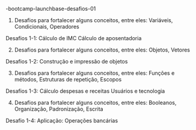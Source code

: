 -bootcamp-launchbase-desafios-01
1. Desafios para fortalecer alguns conceitos, entre eles: Variáveis, Condicionais, Operadores

  Desafios 1-1: Cálculo de IMC
              Cálculo de aposentadoria
             
2. Desafios para fortalecer alguns conceitos, entre eles: Objetos, Vetores

  Desafios 1-2: Construção e impressão de objetos

3. Desafios para fortalecer alguns conceitos, entre eles: Funções e métodos, Estruturas de repetição, Escopos

  Desafios 1-3: Cálculo despesas e receitas
              Usuários e tecnologia

4. Desafios para fortalecer alguns conceitos, entre eles: Booleanos, Organização, Padronização, Escrita

  Desafio 1-4: Aplicação: Operações bancárias
